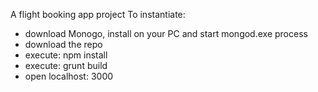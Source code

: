 A flight booking app project
To instantiate:
- download Monogo, install on your PC and start mongod.exe process
- download the repo
- execute: npm install
- execute: grunt build
- open localhost: 3000